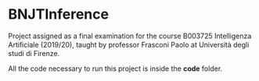 # BNJTInference
Project assigned as a final examination for the course B003725 Intelligenza Artiﬁciale (2019/20), taught by professor Frasconi Paolo at Università degli studi di Firenze.

All the code necessary to run this project is inside the **code** folder.
